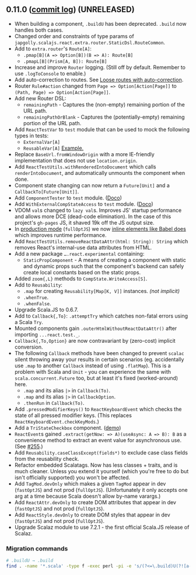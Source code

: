 ## 0.11.0 ([commit log](https://github.com/japgolly/scalajs-react/compare/v0.10.4...v0.11.0)) (UNRELEASED)

* When building a component, `.buildU` has been deprecated. `.build` now handles both cases.
* Changed order and constraints of type params of `japgolly.scalajs.react.extra.router.StaticDsl.RouteCommon`.
* Add to `extra.router`'s `Route[A]`:
  * `.pmap[B](A => Option[B])(B => A): Route[B]`
  * `.pmapL[B](Prism[A, B]): Route[B]`
* Increase and improve `Router` logging. (Still off by default. Remember to use `.logToConsole` to enable.)
* Add auto-correction to routes. See [Loose routes with auto-correction](../ROUTER.md#loose-routes-with-auto-correction).
* Router `Rule#action` changed from `Page => Option[Action[Page]]` to `(Path, Page) => Option[Action[Page]]`.
* Add new Router DSL:
  * `remainingPath` - Captures the (non-empty) remaining portion of the URL path.
  * `remainingPathOrBlank` - Captures the (potentially-empty) remaining portion of the URL path.
* Add `ReactTestVar` to `test` module that can be used to mock the following types in tests:
  * `ExternalVar[A]`
  * `ReusableVar[A]`
  [Example.](../TESTING.md#reacttestvar)
* Replace `BaseUrl.fromWindowOrigin` with a more IE-friendly implementation that does not use `location.origin`.
* Add `ReactTestUtils.withRenderedIntoDocument` which calls `renderIntoDocument`, and automatically unmounts the component when done.
* Component state changing can now return a `Future[Unit]` and a `CallbackTo[Future[Unit]]`.
* Add `ComponentTester` to `test` module. ([Doco](../TESTING.md#componenttester))
* Add `WithExternalCompStateAccess` to `test` module. ([Doco](../TESTING.md#withexternalcompstateaccess))
* VDOM `val`s changed to `lazy val`s. Improves JS' startup performance and allows more DCE (dead-code elimination).
  In the case of this project's `gh-pages` JS, it shaved 19k off the JS output size.
* In [production mode](https://github.com/scala-js/scala-js/issues/1998) (`fullOptJS`)
  we now [inline elements like Babel does](http://babeljs.io/blog/2015/03/31/5.0.0/#inline-elements)
  which improves runtime performance.
* Add `ReactTestUtils.removeReactDataAttr(html: String): String` which removes React's internal-use data attributes from HTML.
* Add a new package `….react.experimental` containing:
  * `StaticPropComponent` - A means of creating a component with static and dynamic props such that
      the component's backend can safely create local constants based on the static props.
* Added `zoom{,L}` methods to `CompState.WriteAccess[S]`.
* Add to `Reusability`:
  * `.map` for creating `Reusability[Map[K, V]]` instances. *(not implicit)*
  * `.whenTrue`.
  * `.whenFalse`.
* Upgrade Scala.JS to 0.6.7.
* Add to `Callback{,To}`: `.attemptTry` which catches non-fatal errors using a Scala `Try`.
* Mounted components gain `.outerHtmlWithoutReactDataAttr()` after importing `...react.test._`.
* `Callback{,To,Option}` are now contravariant by (zero-cost) implicit conversion.
* The following `Callback` methods have been changed to prevent `scalac` silent throwing away your results in certain
  scenarios (eg. accidentally use `.map` to another `Callback` instead of using `.flatMap`).
  This is a problem with Scala and `Unit` - you can experience the same with `scala.concurrent.Future` too, but at least
  it's fixed (worked-around) here.
  * `.map` and its alias `|>` in `Callback(To)`.
  * `.map` and its alias `|>` in `CallbackOption`.
  * `.thenRun` in `Callback(To)`.
* Add `.pressedModifierKeys()` to `ReactKeyboardEvent` which checks the state of all pressed modifier keys.
  (This replaces `ReactKeyboardEvent.checkKeyMods`.)
* Add a `TriStateCheckbox` component. ([demo](https://japgolly.github.io/scalajs-react/#examples/tristate-checkbox))
* `ReactEvent`s gained `.extract(getNow: => A)(useAsync: A => B): B` as a convenience method to extract an event value for asynchronous use.
  (See [#255](https://github.com/japgolly/scalajs-react/issues/255).)
* Add `Reusability.caseClassExcept(fields*)` to exclude case class fields from the reusability check.
* Refactor embedded Scalatags. Now has less classes + traits, and is much cleaner.
  Unless you extend it yourself (which you're free to do but isn't officially supported) you won't be affected.
* Add `TagMod.devOnly` which makes a given `TagMod` appear in dev (`fastOptJS`) and not prod (`fullOptJS`).
  (Unfortunately it only accepts one arg at a time because Scala doesn't allow by-name varargs.)
* Add `ReactAttr.devOnly` to create DOM attributes that appear in dev (`fastOptJS`) and not prod (`fullOptJS`).
* Add `ReactStyle.devOnly` to create DOM styles that appear in dev (`fastOptJS`) and not prod (`fullOptJS`).
* Upgrade Scalaz module to use 7.2.1 - the first official Scala.JS release of Scalaz.


### Migration commands

```sh
# .buildU → .build
find . -name '*.scala' -type f -exec perl -pi -e 's/(?<=\.build)U(?![a-zA-Z0-9_])//' {} +
```


